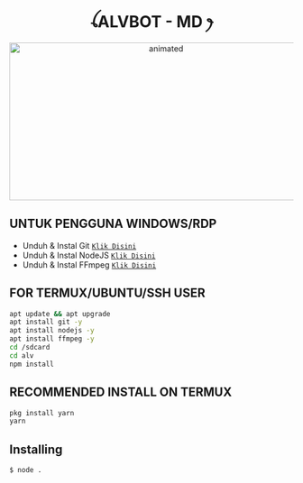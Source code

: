 <h1 align="center">ꪶALVBOT - MD ꫂ<br></h1>
<p align="center">
<img src="https://media.tenor.com/images/e15cb1453a09e25bab41116d930329bf/tenor.gif" alt="animated" width="540" height="280" />
</p>




## UNTUK PENGGUNA WINDOWS/RDP

* Unduh & Instal Git [`Klik Disini`](https://git-scm.com/downloads)
* Unduh & Instal NodeJS [`Klik Disini`](https://nodejs.org/en/download)
* Unduh & Instal FFmpeg [`Klik Disini`](https://ffmpeg.org/download.html)


## FOR TERMUX/UBUNTU/SSH USER

```bash
apt update && apt upgrade
apt install git -y
apt install nodejs -y
apt install ffmpeg -y
cd /sdcard
cd alv
npm install
```

## RECOMMENDED INSTALL ON TERMUX

```bash
pkg install yarn
yarn
```

## Installing
```bash
$ node .
```
